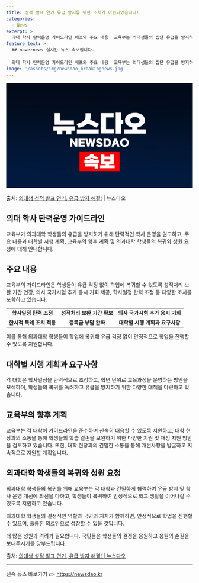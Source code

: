 ```yaml
---
title: 성적 발표 연기 유급 방지를 위한 조치가 마련되었습니다!
categories:
  - News
excerpt: >
  의대 학사 탄력운영 가이드라인 배포와 주요 내용  교육부는 의대생들의 집단 유급을 방지하기 위해 각 대학이 …
feature_text: >
  ## navernews 실시간 뉴스 속보입니다.

  의대 학사 탄력운영 가이드라인 배포와 주요 내용  교육부는 의대생들의 집단 유급을 방지하기 위해 각 대학이 …
image: '/assets/img/newsdao_breakingnews.jpg'
---
```


![뉴스다오 속보](/assets/img/newsdao_breakingnews.jpg)

<p>출처: <a href="https://newsdao.kr/4733" rel="dofollow">의대생 성적 발표 연기, 유급 방지 해결!</a> | 뉴스다오</p>

<h2 data-ke-size="size26">의대 학사 탄력운영 가이드라인</h2>
<p data-ke-size="size16">교육부가 의과대학 학생들의 유급을 방지하기 위해 탄력적인 학사 운영을 권고하고, 주요 내용과 대학별 시행 계획, 교육부의 향후 계획 및 의과대학 학생들의 복귀와 성원 요청에 대해 안내합니다.</p>

<h2 data-ke-size="size24">주요 내용</h2>
<p data-ke-size="size16">교육부의 가이드라인은 학생들이 유급 걱정 없이 학업에 복귀할 수 있도록 성적처리 보완 기간 연장, 의사 국가시험 추가 응시 기회 제공, 학사일정 탄력 조정 등 다양한 조치를 포함하고 있습니다.</p>

<table>
	<tr>
		<td style="text-align: center; height: 17px;"><b>학사일정 탄력 조정</b></td>
		<td style="text-align: center; height: 17px;"><b>성적처리 보완 기간 확보</b></td>
		<td style="text-align: center; height: 17px;"><b>의사 국가시험 추가 응시 기회</b></td>
	</tr>
	<tr>
		<td style="text-align: center; height: 17px;"><b>한시적 특례 조치 적용</b></td>
		<td style="text-align: center; height: 17px;"><b>등록금 부담 완화</b></td>
		<td style="text-align: center; height: 17px;"><b>대학별 시행 계획과 요구사항</b></td>
	</tr>
</table>
<p data-ke-size="size16">이를 통해 의과대학 학생들이 학업에 복귀해 유급 걱정 없이 안정적으로 학업을 진행할 수 있도록 지원합니다.</p>

<h2 data-ke-size="size24">대학별 시행 계획과 요구사항</h2>
<p data-ke-size="size16">각 대학은 학사일정을 탄력적으로 조정하고, 학년 단위로 교육과정을 운영하는 방안을 모색하며, 학생들의 복귀를 독려하고 유급을 방지하기 위한 다양한 대책을 마련하고 있습니다.</p>

<h2 data-ke-size="size24">교육부의 향후 계획</h2>
<p data-ke-size="size16">교육부는 각 대학이 가이드라인을 준수하며 신속히 대응할 수 있도록 지원하고, 대학 현장과의 소통을 통해 학생들의 학습 결손을 보완하기 위한 다양한 지원 및 재정 지원 방안을 검토하고 있습니다. 또한, 대학 현장과의 긴밀한 소통을 통해 개선사항을 발굴하고 지속적으로 지원할 계획입니다.</p>

<h2 data-ke-size="size24">의과대학 학생들의 복귀와 성원 요청</h2>
<p data-ke-size="size16">의과대학 학생들의 복귀를 위해 교육부는 각 대학과 긴밀하게 협력하여 유급 방지 및 학사 운영 개선에 최선을 다하고, 학생들이 복귀하여 안정적으로 학교 생활을 이어나갈 수 있도록 지원하고 있습니다.</p>
<p data-ke-size="size16">의과대학 학생들의 결정적인 역할과 국민의 지지가 함께하면, 안정적으로 학업을 진행할 수 있으며, 훌륭한 의료인으로 성장할 수 있을 것입니다.</p>
<p data-ke-size="size16">더 많은 성원과 격려가 필요합니다. 국민들은 학생들의 결정을 응원하고 응원의 손길을 보내주시기를 당부드립니다.</p>
<p data-ke-size="size16">출처: <a href="https://newsdao.kr/4733">의대생 성적 발표 연기, 유급 방지 해결! | 뉴스다오</a></p>
<hr> 

신속 뉴스 바로가기 👉 <a href="https://newsdao.kr" rel="dofollow">https://newsdao.kr</a>


